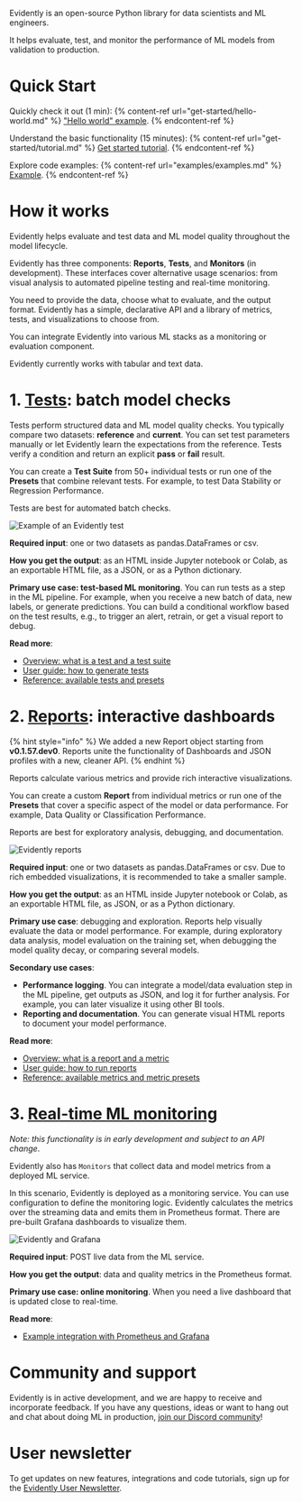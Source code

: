 Evidently is an open-source Python library for data scientists and ML engineers. 

It helps evaluate, test, and monitor the performance of ML models from validation to production.

# Quick Start

Quickly check it out (1 min):
{% content-ref url="get-started/hello-world.md" %}
["Hello world" example](get-started/hello-world.md). 
{% endcontent-ref %}

Understand the basic functionality (15 minutes):
{% content-ref url="get-started/tutorial.md" %}
[Get started tutorial](get-started/tutorial.md). 
{% endcontent-ref %}

Explore code examples:
{% content-ref url="examples/examples.md" %}
[Example](examples/examples.md). 
{% endcontent-ref %}

# How it works 

Evidently helps evaluate and test data and ML model quality throughout the model lifecycle.

Evidently has three components: **Reports**, **Tests**, and **Monitors** (in development). These interfaces cover alternative usage scenarios: from  visual analysis to automated pipeline testing and real-time monitoring.

You need to provide the data, choose what to evaluate, and the output format. Evidently has a simple, declarative API and a library of metrics, tests, and visualizations to choose from.

You can integrate Evidently into various ML stacks as a monitoring or evaluation component.

Evidently currently works with tabular and text data. 

# 1. [Tests](tests/README.md): batch model checks 

Tests perform structured data and ML model quality checks. You typically compare two datasets: **reference** and **current**. You can set test parameters manually or let Evidently learn the expectations from the reference. Tests verify a condition and return an explicit **pass** or **fail** result. 
 
You can create a **Test Suite** from 50+ individual tests or run one of the **Presets** that combine relevant tests. For example, to test Data Stability or Regression Performance.

Tests are best for automated batch checks.
 
![Example of an Evidently test](.gitbook/assets/main/evidently_tests_main-min.png)

**Required input**: one or two datasets as pandas.DataFrames or csv.
 
**How you get the output**: as an HTML inside Jupyter notebook or Colab, as an exportable HTML file, as a JSON, or as a Python dictionary.
 
**Primary use case: test-based ML monitoring**. You can run tests as a step in the ML pipeline. For example, when you receive a new batch of data, new labels, or generate predictions. You can build a conditional workflow based on the test results, e.g., to trigger an alert, retrain, or get a visual report to debug.  

**Read more**:
* [Overview: what is a test and a test suite](introduction/core-concepts.md) 
* [User guide: how to generate tests](tests-and-reports/run-tests.md) 
* [Reference: available tests and presets](reference/all-tests.md) 

# 2. [Reports](reports/README.md): interactive dashboards

{% hint style="info" %}
We added a new Report object starting from **v0.1.57.dev0**. Reports unite the functionality of Dashboards and JSON profiles with a new, cleaner API. 
{% endhint %}

Reports calculate various metrics and provide rich interactive visualizations. 
 
You can create a custom **Report** from individual metrics or run one of the **Presets** that cover a specific aspect of the model or data performance. For example, Data Quality or Classification Performance.
 
Reports are best for exploratory analysis, debugging, and documentation.

![Evidently reports](.gitbook/assets/main/evidently_reports_main-min.png)

**Required input**: one or two datasets as pandas.DataFrames or csv. Due to rich embedded visualizations, it is recommended to take a smaller sample. 
 
**How you get the output**: as an HTML inside Jupyter notebook or Colab, as an exportable HTML file, as JSON, or as a Python dictionary.
 
**Primary use case**: debugging and exploration. Reports help visually evaluate the data or model performance. For example, during exploratory data analysis, model evaluation on the training set, when debugging the model quality decay, or comparing several models.  
 
**Secondary use cases**: 
* **Performance logging**. You can integrate a model/data evaluation step in the ML pipeline, get outputs as JSON, and log it for further analysis. For example, you can later visualize it using other BI tools.
* **Reporting and documentation**. You can generate visual HTML reports to document your model performance.   

**Read more**:
* [Overview: what is a report and a metric](introduction/core-concepts.md) 
* [User guide: how to run reports](tests-and-reports/get-reports.md) 
* [Reference: available metrics and metric presets](reference/all-metrics.md) 

# 3. [Real-time ML monitoring](integrations/evidently-and-grafana.md)

*Note: this functionality is in early development and subject to an API change*. 

Evidently also has `Monitors` that collect data and model metrics from a deployed ML service. 

In this scenario, Evidently is deployed as a monitoring service. You can use configuration to define the monitoring logic. Evidently calculates the metrics over the streaming data and emits them in Prometheus format. There are pre-built Grafana dashboards to visualize them.

![Evidently and Grafana](.gitbook/assets/main/evidently_monitoring_main.png)

**Required input**: POST live data from the ML service. 

**How you get the output**: data and quality metrics in the Prometheus format.
 
**Primary use case: online monitoring**. When you need a live dashboard that is updated close to real-time. 
 
**Read more**:
* [Example integration with Prometheus and Grafana](integrations/evidently-and-grafana.md)

# Community and support 

Evidently is in active development, and we are happy to receive and incorporate feedback. If you have any questions, ideas or want to hang out and chat about doing ML in production, [join our Discord community](https://discord.com/invite/xZjKRaNp8b)!

# User newsletter

To get updates on new features, integrations and code tutorials, sign up for the [Evidently User Newsletter](https://www.evidentlyai.com/user-newsletter). 
